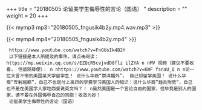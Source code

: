 +++
title = "20180505  论留美学生侮辱性的言论（国语） "
description = ""
weight = 20
+++

{{< mymp3 mp3="20180505_fngusik4b2y.mp4.wav.mp3" >}}

{{< mymp4 mp4="20180505_fngusik4b2y.mp4" >}}

     https://www.youtube.com/watch?v=FnGUsIk4B2Y 
     以下链接是本人所提及的事件，请点击阅读：https://mp.weixin.qq.com/s/EZQcR5cvjvdD8flz ilZYA n nMV 视频（建议不要收看， 但适随尊便）： n nhttps://www.youtube.com/watch?v=KWF fsnaU_Q n n论一位大言不惭的美国某大学留学生！ 说什么华裔“崇洋媚外”， 自己却留学美国！ 说什么华裔“卑躬屈膝”，自己不也是付上高昂的学费学习美国人的知识！说什么华裔”趋炎附势“，自己也不是在美国学人家吃西餐说英文吗？！ n虽然美国是一个言论自由的国家，但毕竟是别人的国家，请不要在外国侮辱自己的同胞！收敛为妙！ 
     论留美学生侮辱性的言论（国语） 
